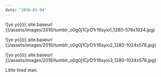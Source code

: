 ```yaml
---
date: "2016-01-04"
---
```


![yo yo]({{ site.baseurl }}/assets/images/2016/tumblr_o0g0j1CjrD1r16syio1_1280-576x1024.jpg)

![yo yo]({{ site.baseurl }}/assets/images/2016/tumblr_o0g0j1CjrD1r16syio2_1280-1024x576.jpg)

![yo yo]({{ site.baseurl }}/assets/images/2016/tumblr_o0g0j1CjrD1r16syio3_1280-1024x576.jpg)

Little tired man.
